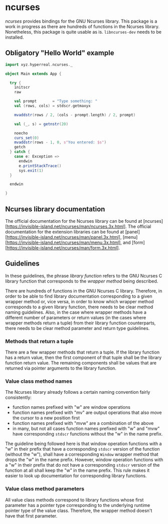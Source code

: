 ncurses
=======

*ncurses* provides bindings for the GNU Ncurses library.  This package is a work in progress as there are hundreds of functions in the Ncurses library.  Nonetheless, this package is quite usable as is.  `libncurses-dev` needs to be installed.

Obligatory "Hello World" example
--------------------------------

```scala
import xyz.hyperreal.ncurses._

object Main extends App {

  try {
    initscr
    raw

    val prompt       = "Type something: "
    val (rows, cols) = stdscr.getmaxyx

    mvaddstr(rows / 2, (cols - prompt.length) / 2, prompt)

    val (_, s) = getnstr(20)

    noecho
    curs_set(0)
    mvaddstr(rows - 1, 0, s"You entered: $s")
    getch
  } catch {
    case e: Exception =>
      endwin
      e.printStackTrace()
      sys.exit(1)
  }

  endwin

}
```
Ncurses library documentation
-----------------------------

The official documentation for the Ncurses library can be found at [ncurses][https://invisible-island.net/ncurses/man/ncurses.3x.html]. The official documentation for the extension libraries can be found at [panel][https://invisible-island.net/ncurses/man/panel.3x.html], [menu][https://invisible-island.net/ncurses/man/menu.3x.html], and [form][https://invisible-island.net/ncurses/man/form.3x.html].

Guidelines
----------

In these guidelines, the phrase *library function* refers to the GNU Ncurses C library function that corresponds to the *wrapper method* being described.

There are hundreds of functions in the GNU Ncurses C library.  Therefore, in order to be able to find library documentation corresponding to a given wrapper method or, vice versa, in order to know which wrapper method corresponds to a given library function, there needs to be clear method naming guidelines.  Also, in the case where wrapper methods have a different number of parameters or return values (in the cases where wrapper methods return a tuple) from their library function counterparts, there needs to be clear method parameter and return type guidelines.

### Methods that return a tuple

There are a few wrapper methods that return a tuple. If the library function has a return value, then the first component of that tuple shall be the library function return value. The remaining components shall be values that are returned via pointer arguments to the library function.

### Value class method names

The Ncurses library already follows a certain naming convention fairly consistently:
- function names prefixed with "w" are window operations
- function names prefixed with "mv" are output operations that also move the cursor to a new position first
- function names prefixed with "mvw" are a combination of the above
- in many, but not all cases function names prefixed with "w" and "mvw" have corresponding `stdscr` functions without the "w" in the name prefix.

The guideline being followed here is that window operation functions with a "w" in their prefix that have a corresponding `stdscr` version of the function (without the "w"), shall have a corresponding `Window` wrapper method that drops the "w" in the name prefix. However, window operation functions with a "w" in their prefix that do not have a corresponding `stdscr` version of the function at all shall keep the "w" in the name prefix.  This rule makes it easier to look up documentation for corresponding library functions. 

### Value class method parameters

All value class methods correspond to library functions whose first parameter has a pointer type corresponding to the underlying runtime pointer type of the value class.  Therefore, the wrapper method doesn't have that first parameter.
